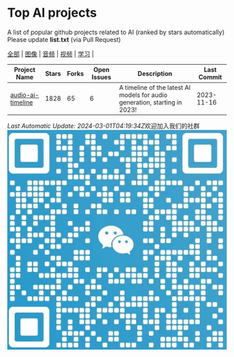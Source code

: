 # Top AI projects
A list of popular github projects related to AI (ranked by stars automatically)
Please update **list.txt** (via Pull Request)

<a href="./README.md">全部</a> |   <a href="./READMEpicture.md">图像</a> |   <a href="./READMEaudio.md">音频</a> | <a href="./READMEvideo.md">视频</a> | <a href="./READMElearn.md">学习</a> | 

| Project Name | Stars | Forks | Open Issues | Description | Last Commit |
| ------------ | ----- | ----- | ----------- | ----------- | ----------- |
| [audio-ai-timeline](https://github.com/archinetai/audio-ai-timeline) | 1828 | 65 | 6 | A timeline of the latest AI models for audio generation, starting in 2023! | 2023-11-16 |

*Last Automatic Update: 2024-03-01T04:19:34Z*欢迎加入我们的社群 ![](https://raw.githubusercontent.com/mouuii/picture/master/weichat.jpg) 